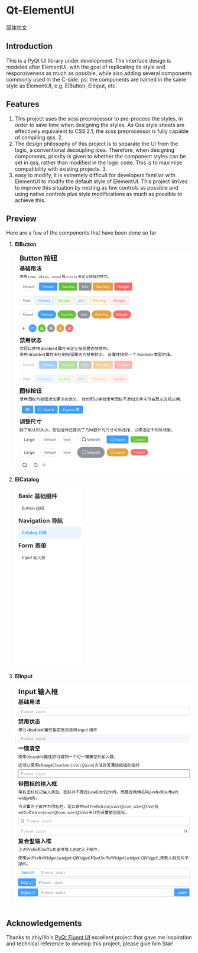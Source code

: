 # Qt-ElementUI
[简体中文](README_zh.md)

## Introduction
This is a PyQt UI library under development. The interface design is modeled after ElementUI, with the goal of replicating its style and responsiveness as much as possible, while also adding several components commonly used in the C-side.
ps: the components are named in the same style as ElementUI, e.g. ElButton, ElInput, etc.

## Features
1. This project uses the scss preprocessor to pre-process the styles, in order to save time when designing the styles. As Qss style sheets are effectively equivalent to CSS 2.1, the scss preprocessor is fully capable of compiling qss. 2.
2. The design philosophy of this project is to separate the UI from the logic, a conventional decoupling idea. Therefore, when designing components, priority is given to whether the component styles can be set in qss, rather than modified in the logic code. This is to maximise compatibility with existing projects. 3.
3. easy to modify, it is extremely difficult for developers familiar with ElementUI to modify the default style of ElementUI. This project strives to improve this situation by nesting as few controls as possible and using native controls plus style modifications as much as possible to achieve this.

## Preview
Here are a few of the components that have been done so far
1. **ElButton**

    <img src=".\resource\img\button_show.png" alt="catalog_show" style="zoom:67%;" />

2. **ElCatalog**

    <img src=".\resource\img\catalog_show.png" alt="catalog_show" style="zoom:67%;" />

3. **ElInput**

    <img src=".\resource\img\input_show.png" alt="catalog_show" style="zoom:67%;" />
    
## Acknowledgements
Thanks to zhiyiYo's [PyQt Fluent UI](https://github.com/zhiyiYo/PyQt-Fluent-Widgets) excellent project that gave me inspiration and technical reference to develop this project, please give him Star!